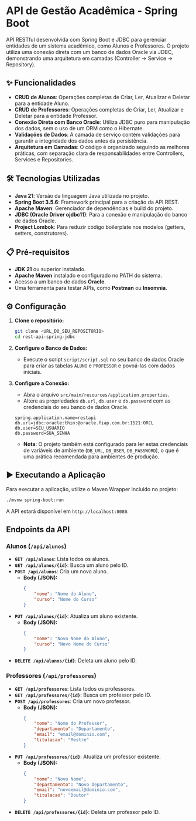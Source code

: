 
# API de Gestão Acadêmica - Spring Boot

API RESTful desenvolvida com Spring Boot e JDBC para gerenciar entidades de um sistema acadêmico, como Alunos e Professores. O projeto utiliza uma conexão direta com um banco de dados Oracle via JDBC, demonstrando uma arquitetura em camadas (Controller -> Service -> Repository).

## ✨ Funcionalidades

* **CRUD de Alunos**: Operações completas de Criar, Ler, Atualizar e Deletar para a entidade Aluno.
* **CRUD de Professores**: Operações completas de Criar, Ler, Atualizar e Deletar para a entidade Professor.
* **Conexão Direta com Banco Oracle**: Utiliza JDBC puro para manipulação dos dados, sem o uso de um ORM como o Hibernate.
* **Validações de Dados**: A camada de serviço contém validações para garantir a integridade dos dados antes da persistência.
* **Arquitetura em Camadas**: O código é organizado seguindo as melhores práticas, com separação clara de responsabilidades entre Controllers, Services e Repositories.

## 🛠️ Tecnologias Utilizadas

* **Java 21**: Versão da linguagem Java utilizada no projeto.
* **Spring Boot 3.5.6**: Framework principal para a criação da API REST.
* **Apache Maven**: Gerenciador de dependências e build do projeto.
* **JDBC (Oracle Driver ojdbc11)**: Para a conexão e manipulação do banco de dados Oracle.
* **Project Lombok**: Para reduzir código boilerplate nos modelos (getters, setters, construtores).

## 📋 Pré-requisitos

* **JDK 21** ou superior instalado.
* **Apache Maven** instalado e configurado no PATH do sistema.
* Acesso a um banco de dados **Oracle**.
* Uma ferramenta para testar APIs, como **Postman** ou **Insomnia**.

## ⚙️ Configuração

1.  **Clone o repositório:**

    ```bash
    git clone <URL_DO_SEU_REPOSITORIO>
    cd rest-api-spring-jdbc
    ```

2.  **Configure o Banco de Dados:**

    * Execute o script `script/script.sql` no seu banco de dados Oracle para criar as tabelas `ALUNO` e `PROFESSOR` e povoá-las com dados iniciais.

3.  **Configure a Conexão:**

    * Abra o arquivo `src/main/resources/application.properties`.
    * Altere as propriedades `db.url`, `db.user` e `db.password` com as credenciais do seu banco de dados Oracle.

    <!-- end list -->

    ```properties
    spring.application.name=restapi
    db.url=jdbc:oracle:thin:@oracle.fiap.com.br:1521:ORCL
    db.user=SEU_USUARIO
    db.password=SUA_SENHA
    ```

    * **Nota**: O projeto também está configurado para ler estas credenciais de variáveis de ambiente (`DB_URL`, `DB_USER`, `DB_PASSWORD`), o que é uma prática recomendada para ambientes de produção.

## ▶️ Executando a Aplicação

Para executar a aplicação, utilize o Maven Wrapper incluído no projeto:

```bash
./mvnw spring-boot:run
```

A API estará disponível em `http://localhost:8080`.

## Endpoints da API

### Alunos (`/api/alunos`)

* **`GET /api/alunos`**: Lista todos os alunos.
* **`GET /api/alunos/{id}`**: Busca um aluno pelo ID.
* **`POST /api/alunos`**: Cria um novo aluno.
    * **Body (JSON):**
      ```json
      {
          "nome": "Nome do Aluno",
          "curso": "Nome do Curso"
      }
      ```
* **`PUT /api/alunos/{id}`**: Atualiza um aluno existente.
    * **Body (JSON):**
      ```json
      {
          "nome": "Novo Nome do Aluno",
          "curso": "Novo Nome do Curso"
      }
      ```
* **`DELETE /api/alunos/{id}`**: Deleta um aluno pelo ID.

### Professores (`/api/professores`)

* **`GET /api/professores`**: Lista todos os professores.
* **`GET /api/professores/{id}`**: Busca um professor pelo ID.
* **`POST /api/professores`**: Cria um novo professor.
    * **Body (JSON):**
      ```json
      {
          "nome": "Nome do Professor",
          "departamento": "Departamento",
          "email": "email@dominio.com",
          "titulacao": "Mestre"
      }
      ```
* **`PUT /api/professores/{id}`**: Atualiza um professor existente.
    * **Body (JSON):**
      ```json
      {
          "nome": "Novo Nome",
          "departamento": "Novo Departamento",
          "email": "novoemail@dominio.com",
          "titulacao": "Doutor"
      }
      ```
* **`DELETE /api/professores/{id}`**: Deleta um professor pelo ID.